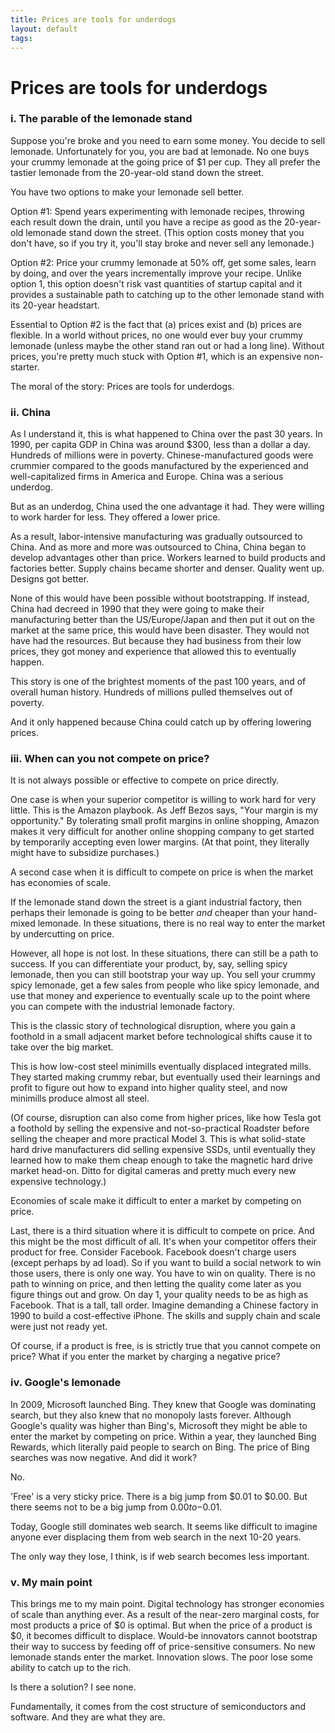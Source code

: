 ```yaml
---
title: Prices are tools for underdogs
layout: default
tags: 
---
```


# Prices are tools for underdogs

### i. The parable of the lemonade stand

Suppose you're broke and you need to earn some money. You decide to sell lemonade. Unfortunately for you, you are bad at lemonade. No one buys your crummy lemonade at the going price of $1 per cup. They all prefer the tastier lemonade from the 20-year-old stand down the street.

You have two options to make your lemonade sell better.

Option #1: Spend years experimenting with lemonade recipes, throwing each result down the drain, until you have a recipe as good as the 20-year-old lemonade stand down the street. (This option costs money that you don't have, so if you try it, you'll stay broke and never sell any lemonade.)

Option #2: Price your crummy lemonade at 50% off, get some sales, learn by doing, and over the years incrementally improve your recipe. Unlike option 1, this option doesn't risk vast quantities of startup capital and it provides a sustainable path to catching up to the other lemonade stand with its 20-year headstart.

Essential to Option #2 is the fact that (a) prices exist and (b) prices are flexible. In a world without prices, no one would ever buy your crummy lemonade (unless maybe the other stand ran out or had a long line). Without prices, you're pretty much stuck with Option #1, which is an expensive non-starter.

The moral of the story: Prices are tools for underdogs.

### ii. China

As I understand it, this is what happened to China over the past 30 years. In 1990, per capita GDP in China was around $300, less than a dollar a day. Hundreds of millions were in poverty. Chinese-manufactured goods were crummier compared to the goods manufactured by the experienced and well-capitalized firms in America and Europe. China was a serious underdog.

But as an underdog, China used the one advantage it had. They were willing to work harder for less. They offered a lower price.

As a result, labor-intensive manufacturing was gradually outsourced to China. And as more and more was outsourced to China, China began to develop advantages other than price. Workers learned to build products and factories better. Supply chains became shorter and denser. 
Quality went up. Designs got better.

None of this would have been possible without bootstrapping. If instead, China had decreed in 1990 that they were going to make their manufacturing better than the US/Europe/Japan and then put it out on the market at the same price, this would have been disaster. They would not have had the resources. But because they had business from their low prices, they got money and experience that allowed this to eventually happen.

This story is one of the brightest moments of the past 100 years, and of overall human history. Hundreds of millions pulled themselves out of poverty.

And it only happened because China could catch up by offering lowering prices.

### iii. When can you not compete on price?

It is not always possible or effective to compete on price directly.

One case is when your superior competitor is willing to work hard for very little. This is the Amazon playbook. As Jeff Bezos says, "Your margin is my opportunity." By tolerating small profit margins in online shopping, Amazon makes it very difficult for another online shopping company to get started by temporarily accepting even lower margins. (At that point, they literally might have to subsidize purchases.)

A second case when it is difficult to compete on price is when the market has economies of scale.

If the lemonade stand down the street is a giant industrial factory, then perhaps their lemonade is going to be better *and* cheaper than your hand-mixed lemonade. In these situations, there is no real way to enter the market by undercutting on price.

However, all hope is not lost. In these situations, there can still be a path to success. If you can differentiate your product, by, say, selling spicy lemonade, then you can still bootstrap your way up. You sell your crummy spicy lemonade, get a few sales from people who like spicy lemonade, and use that money and experience to eventually scale up to the point where you can compete with the industrial lemonade factory.

This is the classic story of technological disruption, where you gain a foothold in a small adjacent market before technological shifts cause it to take over the big market.

This is how low-cost steel minimills eventually displaced integrated mills. They started making crummy rebar, but eventually used their learnings and profit to figure out how to expand into higher quality steel, and now minimills produce almost all steel.

(Of course, disruption can also come from higher prices, like how Tesla got a foothold by selling the expensive and not-so-practical Roadster before selling the cheaper and more practical Model 3. This is what solid-state hard drive manufacturers did selling expensive SSDs, until eventually they learned how to make them cheap enough to take the magnetic hard drive market head-on. Ditto for digital cameras and pretty much every new expensive technology.)

Economies of scale make it difficult to enter a market by competing on price.

Last, there is a third situation where it is difficult to compete on price. And this might be the most difficult of all. It's when your competitor offers their product for free.
Consider Facebook. Facebook doesn't charge users (except perhaps by ad load). So if you want to build a social network to win those users, there is only one way. You have to win on quality. There is no path to winning on price, and then letting the quality come later as you figure things out and grow. On day 1, your quality needs to be as high as Facebook. That is a tall, tall order. Imagine demanding a Chinese factory in 1990 to build a cost-effective iPhone. The skills and supply chain and scale were just not ready yet.

Of course, if a product is free, is is strictly true that you cannot compete on price? What if you enter the market by charging a negative price?

### iv. Google's lemonade

In 2009, Microsoft launched Bing. They knew that Google was dominating search, but they also knew that no monopoly lasts forever. Although Google's quality was higher than Bing's, Microsoft they might be able to enter the market by competing on price. Within a year, they launched Bing Rewards, which literally paid people to search on Bing. The price of Bing searches was now negative. And did it work?

No.

'Free' is a very sticky price. There is a big jump from $0.01 to $0.00. But there seems not to be a big jump from $0.00 to -$0.01.

Today, Google still dominates web search. It seems like difficult to imagine anyone ever displacing them from web search in the next 10-20 years.

The only way they lose, I think, is if web search becomes less important.

### v. My main point

This brings me to my main point. Digital technology has stronger economies of scale than anything ever. As a result of the near-zero marginal costs, for most products a price of $0 is optimal. But when the price of a product is $0, it becomes difficult to displace. Would-be innovators cannot bootstrap their way to success by feeding off of price-sensitive consumers. No new lemonade stands enter the market. Innovation slows. The poor lose some ability to catch up to the rich.

Is there a solution? I see none.

Fundamentally, it comes from the cost structure of semiconductors and software. And they are what they are.